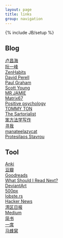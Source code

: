 ```yaml
---
layout: page
title: links
group: navigation
---
```


{% include JB/setup %}

## Blog
[卢昌海](http://www.changhai.org/index.php)<br/>
[阮一峰](http://www.ruanyifeng.com/home.html)<br/>
[ZenHabits](http://zenhabits.net/)<br/>
[David Perell](https://www.perell.com/)<br/>
[Paul Graham](http://www.paulgraham.com/)<br/>
[Scott Young](http://www.scotthyoung.com/)<br/>
[MR JAMIE](http://mrjamie.cc/)<br/>
[Matrix67](http://matrix67.com/)<br/>
[Positive psychology](http://www.positivepsychology.org/)<br/>
[TOMMY TON](http://tommyton.tumblr.com/)<br/>
[The Sartorialist](http://www.thesartorialist.com/)<br/>
[笨方法学写作](https://www.cnfeat.com/)<br/>
[寻我](https://seekbetter.me)<br/>
[manateelazycat](https://manateelazycat.github.io/index.html)<br/>
[Protesilaos Stavrou](https://protesilaos.com/)<br/>

## Tool
[Anki](https://apps.ankiweb.net) <br/>
[豆瓣](http://book.douban.com)<br/>
[Goodreads](http://www.goodreads.com/)<br/>
[What Should I Read Next?](http://www.whatshouldireadnext.com/)<br/>
[DeviantArt](https://www.deviantart.com/)<br/>
[500px](https://500px.com/editors)<br/>
[lobste.rs](https://lobste.rs)<br/>
[Hacker News](https://news.ycombinator.com/)<br/>
[湾区日报](https://wanqu.co/)<br/>
[Medium](https://medium.com/)<br/>
[简书](http://www.jianshu.com)<br/>
[一席](http://yixi.tv/)<br/>
[马蜂窝](http://www.mafengwo.cn/)<br/>

<!--
*# sort*
-->

